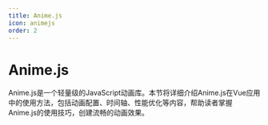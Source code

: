 ```yaml
---
title: Anime.js
icon: animejs
order: 2
---
```


# Anime.js

Anime.js是一个轻量级的JavaScript动画库。本节将详细介绍Anime.js在Vue应用中的使用方法，包括动画配置、时间轴、性能优化等内容，帮助读者掌握Anime.js的使用技巧，创建流畅的动画效果。
